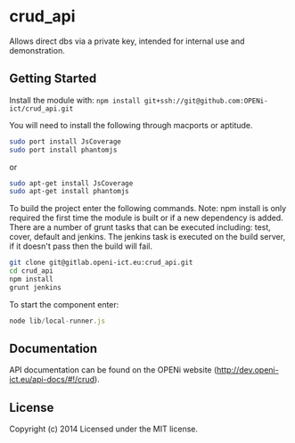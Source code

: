 # crud_api

Allows direct dbs via a private key, intended for internal use and demonstration.

## Getting Started
Install the module with: `npm install git+ssh://git@github.com:OPENi-ict/crud_api.git`

You will need to install the following through macports or aptitude.

```bash
sudo port install JsCoverage
sudo port install phantomjs
```

or

```bash
sudo apt-get install JsCoverage
sudo apt-get install phantomjs
```

To build the project enter the following commands. Note: npm install is only required the first time the module is built or if a new dependency is added. There are a number of grunt tasks that can be executed including: test, cover, default and jenkins. The jenkins task is executed on the build server, if it doesn't pass then the build will fail.

```bash
git clone git@gitlab.openi-ict.eu:crud_api.git
cd crud_api
npm install
grunt jenkins
```

To start the component enter:

```javascript
node lib/local-runner.js
```

## Documentation

API documentation can be found on the OPENi website (http://dev.openi-ict.eu/api-docs/#!/crud).

## License
Copyright (c) 2014
Licensed under the MIT license.
